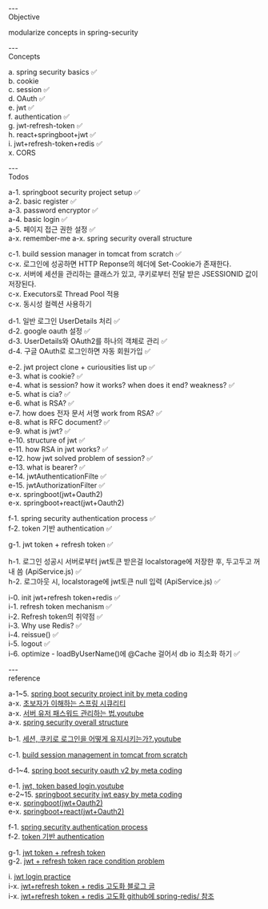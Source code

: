 ---\
Objective

modularize concepts in spring-security



---\
Concepts

a. spring security basics :white_check_mark:\
b. cookie\
c. session :white_check_mark:\
d. OAuth :white_check_mark:\
e. jwt :white_check_mark:\
f. authentication :white_check_mark:\
g. jwt-refresh-token :white_check_mark:\
h. react+springboot+jwt :white_check_mark:\
i. jwt+refresh-token+redis :white_check_mark:\
x. CORS


---\
Todos

a-1. springboot security project setup :white_check_mark:\
a-2. basic register :white_check_mark:\
a-3. password encryptor :white_check_mark:\
a-4. basic login :white_check_mark:\
a-5. 페이지 접근 권한 설정 :white_check_mark:\
a-x. remember-me
a-x. spring security overall structure

c-1. build session manager in tomcat from scratch :white_check_mark:\
c-x. 로그인에 성공하면 HTTP Reponse의 헤더에 Set-Cookie가 존재한다.\
c-x. 서버에 세션을 관리하는 클래스가 있고, 쿠키로부터 전달 받은 JSESSIONID 값이 저장된다.\
c-x. Executors로 Thread Pool 적용\
c-x. 동시성 컬렉션 사용하기

d-1. 일반 로그인 UserDetails 처리 :white_check_mark:\
d-2. google oauth 설정 :white_check_mark:\
d-3. UserDetails와 OAuth2를 하나의 객체로 관리 :white_check_mark:\
d-4. 구글 OAuth로 로그인하면 자동 회원가입 :white_check_mark:

e-2. jwt project clone + curiousities list up :white_check_mark:\
e-3. what is cookie? :white_check_mark:\
e-4. what is session? how it works? when does it end? weakness? :white_check_mark:\
e-5. what is cia? :white_check_mark:\
e-6. what is RSA? :white_check_mark:\
e-7. how does 전자 문서 서명 work from RSA? :white_check_mark:\
e-8. what is RFC document? :white_check_mark:\
e-9. what is jwt? :white_check_mark:\
e-10. structure of jwt :white_check_mark:\
e-11. how RSA in jwt works? :white_check_mark:\
e-12. how jwt solved problem of session? :white_check_mark:\
e-13. what is bearer? :white_check_mark:\
e-14. jwtAuthenticationFilte :white_check_mark:\
e-15. jwtAuthorizationFilter :white_check_mark:\
e-x. springboot(jwt+Oauth2)\
e-x. springboot+react(jwt+Oauth2)

f-1. spring security authentication process :white_check_mark:\
f-2. token 기반 authentication :white_check_mark:

g-1. jwt token + refresh token :white_check_mark:

h-1. 로그인 성공시 서버로부터 jwt토큰 받은걸 localstorage에 저장한 후, 두고두고 꺼내 씀 (ApiService.js) :white_check_mark:\
h-2. 로그아웃 시, localstorage에 jwt토큰 null 입력 (ApiService.js) :white_check_mark:

i-0. init jwt+refresh token+redis :white_check_mark:\
i-1. refresh token mechanism :white_check_mark:\
i-2. Refresh token의 취약점 :white_check_mark:\
i-3. Why use Redis? :white_check_mark:\
i-4. reissue() :white_check_mark:\
i-5. logout :white_check_mark:\
i-6. optimize - loadByUserName()에 @Cache 걸어서 db io 최소화 하기 :white_check_mark:


---\
reference

a-1~5. [spring boot security project init by meta coding](https://github.dev/codingspecialist/Sringboot-Security-Basic-V1) \
a-x. [초보자가 이해하는 스프링 시큐리티](https://okky.kr/articles/382738) \
a-x. [서버 유저 패스워드 관리하는 법.youtube](https://www.youtube.com/watch?v=7gWgpRYobtQ&list=PLDV-cCQnUlIbH2r12z_ZE2xAChDw3nASv&index=8) \
a-x. [spring security overall structure](https://jeong-pro.tistory.com/205)

b-1. [세션, 쿠키로 로그인을 어떻게 유지시키는가?.youtube](https://www.youtube.com/watch?v=cWUtMHTKdj0)

c-1. [build session management in tomcat from scratch](https://github.dev/yeon-06/jwp-dashboard-http/tree/step4)

d-1~4. [spring boot security oauth v2 by meta coding](https://github.dev/codingspecialist/Springboot-Security-OAuth2.0-V2)

e-1. [jwt, token based login.youtube](https://www.youtube.com/watch?v=zC5dLbZMAW0) \
e-2~15. [springboot security jwt easy by meta coding](https://github.dev/codingspecialist/Springboot-Security-JWT-Easy)\
e-x. [springboot(jwt+Oauth2)](https://github.com/codingspecialist/Springboot-Oauth2.0-Facebook-Google-Login-JWT)\
e-x. [springboot+react(jwt+Oauth2)](https://github.com/codingspecialist/Springboot-JWT-React-OAuth2.0-Eazy)

f-1. [spring security authentication process](https://mangkyu.tistory.com/77?category=761302) \
f-2. [token 기반 authentication](https://mangkyu.tistory.com/57)

g-1. [jwt token + refresh token](https://blog.naver.com/sosow0212/222747372730) \
g-2. [jwt + refresh token race condition problem](https://dev.to/supertokens/the-best-way-to-securely-manage-user-sessions-2ja6)

i. [jwt login practice](https://github.com/JmKanmo/jwt_login_practice) \
i-x. [jwt+refresh token + redis 고도화 블로그 글](https://kobumddaring.tistory.com/60) \
i-x. [jwt+refresh token + redis 고도화 github에 spring-redis/ 참조](https://github.dev/kobeomseok95/playground)
